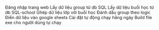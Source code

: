   Đăng nhập trang web
  Lấy dữ liệu group từ db SQL
  Lấy dữ liệu buổi học từ db SQL-school
  Ghép dữ liệu lớp với buổi học
  Đánh dấu group theo logic
  Điền dữ liệu vào google sheets
  Cài đặt tự động chạy hằng ngày
  Build file exe cho người dùng tự chạy
